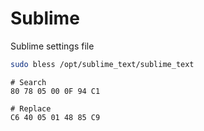 # Sublime

Sublime settings file

```bash
sudo bless /opt/sublime_text/sublime_text
```

```
# Search
80 78 05 00 0F 94 C1

# Replace
C6 40 05 01 48 85 C9
```

